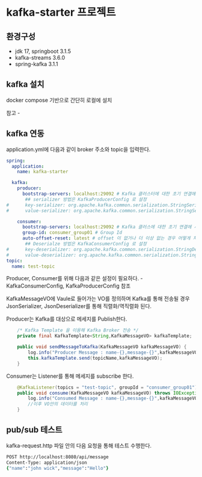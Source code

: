 # kafka-starter 프로젝트

## 환경구성

- jdk 17, springboot 3.1.5
- kafka-streams 3.6.0
- spring-kafka 3.1.1

## kafka 설치

docker compose 기반으로 간단히 로컬에 설치

참고 - 

## kafka 연동

application.yml에 다음과 같이 broker 주소와 topic을 입력한다.

```yml
spring:
  application:
    name: kafka-starter

  kafka:
    producer:
      bootstrap-servers: localhost:29092 # Kafka 클러스터에 대한 초기 연결에 사용할 호스트 : 포트 목록
       ## serializer 방법은 KafkaProducerConfig 로 설정
#      key-serializer: org.apache.kafka.common.serialization.StringSerializer
#      value-serializer: org.apache.kafka.common.serialization.StringSerializer

    consumer:
      bootstrap-servers: localhost:29092 # Kafka 클러스에 대한 초기 연결에 사용할 호스트 : 포트 목록
      group-id: consumer_group01 # Group Id
      auto-offset-reset: latest # offset 이 없거나 더 이상 없는 경우 어떻게 처리할지 전략 결정(earliest,latest)
       ## Deserialze 방법은 KafkaConsumerConfig 로 설정
#      key-deserializer: org.apache.kafka.common.serialization.StringDeserializer
#      value-deserializer: org.apache.kafka.common.serialization.StringDeserializer
topic:
  name: test-topic
```

Producer, Consumer를 위해 다음과 같은 설정이 필요하다. - KafkaConsumerConfig, KafkaProducerConfig 참조

KafkaMessageVO에 Vaule로 들어가는 VO를 정의하며 Kafka를 통해 전송될 경우 JsonSerializer, JsonDeserializer를 통해 직렬화/역직렬화 된다.

Producer는 Kafka를 대상으로 메세지를 Publish한다.

```java   
    /* Kafka Template 을 이용해 Kafka Broker 전송 */
    private final KafkaTemplate<String,KafkaMessageVO> kafkaTemplate;

    public void sendMessageToKafka(KafkaMessageVO kafkaMessageVO) {
        log.info("Producer Message : name-{},message-{}",kafkaMessageVO.getName(), kafkaMessageVO.getMessage());
        this.kafkaTemplate.send(topicName,kafkaMessageVO);
    }
```

Consumer는 Listener를 통해 메세지를 subscribe 한다.
```java
    @KafkaListener(topics = "test-topic", groupId = "consumer_group01")
    public void consume(KafkaMessageVO kafkaMessageVO) throws IOException {
        log.info("Consumed Message : name-{},message-{}",kafkaMessageVO.getName(), kafkaMessageVO.getMessage());
        //이후 VO안의 데이터를 처리
    }
```

## pub/sub 테스트

kafka-request.http 파일 안의 다음 요청을 통해 테스트 수행한다.

```zsh
POST http://localhost:8080/api/message
Content-Type: application/json
{"name":"john wick","message":"Hello"}

```